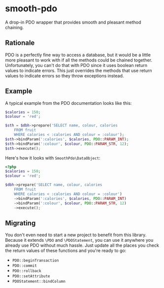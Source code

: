 # smooth-pdo
A drop-in PDO wrapper that provides smooth and pleasant method chaining.

## Rationale
PDO is a perfectly fine way to access a database, but it would be a little more pleasant to work with if all the methods could be chained together.
Unfortunately, you can't do that with PDO since it uses boolean return values to indicate errors.
This just overrides the methods that use return values to indicate errors so they throw exceptions instead.

## Example
A typical example from the PDO documentation looks like this:
```php
$calories = 150;
$colour = 'red';

$sth = $dbh->prepare('SELECT name, colour, calories
    FROM fruit
    WHERE calories < :calories AND colour = :colour');
$sth->bindParam(':calories', $calories, PDO::PARAM_INT);
$sth->bindParam(':colour', $colour, PDO::PARAM_STR, 12);
$sth->execute();
```

Here's how it looks with `SmoothPdo\DataObject`:
```php
<?php
$calories = 150;
$colour = 'red';

$dbh->prepare('SELECT name, colour, calories
    FROM fruit
    WHERE calories < :calories AND colour = :colour')
    ->bindParam(':calories', $calories, PDO::PARAM_INT)
    ->bindParam(':colour', $colour, PDO::PARAM_STR, 12)
    ->execute();
```

## Migrating
You don't even need to start a new project to benefit from this library.
Because it extends `\PDO` and `\PDOStatement`, you can use it anywhere you already use PDO without much hassle.
Just update all the places you check the return values of these functions and you're ready to go:
* `PDO::beginTransaction`
* `PDO::commit`
* `PDO::rollback`
* `PDO::setAttribute`
* `PDOStatement::bindColumn`